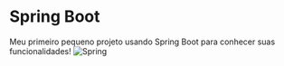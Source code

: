 # Spring Boot

Meu primeiro pequeno projeto usando Spring Boot para conhecer suas funcionalidades!
<img src="https://miro.medium.com/v2/resize:fit:600/1*gLBbycoPkt6wAPGTyDAbZQ.png" alt="Spring">
